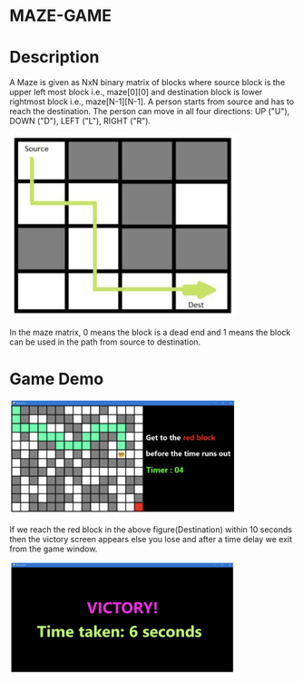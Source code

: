 # MAZE-GAME
# Description
A Maze is given as NxN binary matrix of blocks where source block is the upper left most block i.e., maze[0][0] and destination block is lower rightmost block i.e., maze[N-1][N-1]. A person starts from source and has to reach the destination. The person can move in all four directions: UP ("U"), DOWN ("D"), LEFT ("L"), RIGHT ("R").

<img src="https://github.com/Sanjana-1263/MAZE-GAME/raw/main/MAZE%20GAME%20.png" alt="MAZE GAME" width="400"/>

In the maze matrix, 0 means the block is a dead end and 1 means the block can be used in the path from source to destination.

# Game Demo

<img src="https://github.com/Sanjana-1263/MAZE-GAME/raw/main/GAME%20DEMO.png" alt="Game Demo" width="400"/>

If we reach the red block in the above figure(Destination) within 10 seconds then the victory screen appears else you lose and after a time delay we exit from the game window.

<img src="https://github.com/Sanjana-1263/MAZE-GAME/raw/main/GAME%20DEMO%202.png" alt="Game Demo 2" width="400"/>

